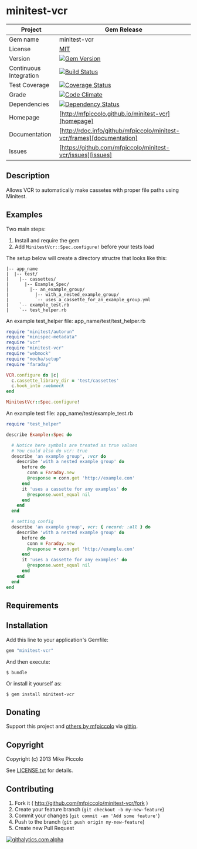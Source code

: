 minitest-vcr
============
| Project                 |  Gem Release      |
|------------------------ | ----------------- |
| Gem name                |  minitest-vcr      |
| License                 |  [MIT](LICENSE.txt)   |
| Version                 |  [![Gem Version](https://badge.fury.io/rb/minitest-vcr.png)](http://badge.fury.io/rb/minitest-vcr) |
| Continuous Integration  |  [![Build Status](https://travis-ci.org/mfpiccolo/minitest-vcr.png?branch=master)](https://travis-ci.org/mfpiccolo/minitest-vcr)
| Test Coverage           |  [![Coverage Status](https://coveralls.io/repos/mfpiccolo/minitest-vcr/badge.png?branch=master)](https://coveralls.io/r/mfpiccolo/minitest-vcr?branch=coveralls)
| Grade                   |  [![Code Climate](https://codeclimate.com/github/mfpiccolo/minitest-vcr.png)](https://codeclimate.com/github/mfpiccolo/minitest-vcr)
| Dependencies            |  [![Dependency Status](https://gemnasium.com/mfpiccolo/minitest-vcr.png)](https://gemnasium.com/mfpiccolo/minitest-vcr)
| Homepage                |  [http://mfpiccolo.github.io/minitest-vcr][homepage] |
| Documentation           |  [http://rdoc.info/github/mfpiccolo/minitest-vcr/frames][documentation] |
| Issues                  |  [https://github.com/mfpiccolo/minitest-vcr/issues][issues] |

## Description

Allows VCR to automatically make cassetes with proper file paths using Minitest.

## Examples

Two main steps:

1.  Install and require the gem
2.  Add `MinitestVcr::Spec.configure!` before your tests load

The setup below will create a directory structre that looks like this:

    |-- app_name
    |  |-- test/
    |    |-- cassettes/
    |      |-- Example_Spec/
    |        |-- an_example_group/
    |          |-- with_a_nested_example_group/
    |          `-- uses_a_cassette_for_an_example_group.yml
    |    `-- example_test.rb
    |    `-- test_helper.rb

An example test_helper file: app_name/test/test_helper.rb

```ruby
require "minitest/autorun"
require "minispec-metadata"
require "vcr"
require "minitest-vcr"
require "webmock"
require "mocha/setup"
require "faraday"

VCR.configure do |c|
  c.cassette_library_dir = 'test/cassettes'
  c.hook_into :webmock
end

MinitestVcr::Spec.configure!
```

An example test file: app_name/test/example_test.rb

```ruby
require "test_helper"

describe Example::Spec do

  # Notice here symbols are treated as true values
  # You could also do vcr: true
  describe 'an example group', :vcr do
    describe 'with a nested example group' do
      before do
        conn = Faraday.new
        @response = conn.get 'http://example.com'
      end
      it 'uses a cassette for any examples' do
        @response.wont_equal nil
      end
    end
  end

  # setting config
  describe 'an example group', vcr: { record: :all } do
    describe 'with a nested example group' do
      before do
        conn = Faraday.new
        @response = conn.get 'http://example.com'
      end
      it 'uses a cassette for any examples' do
        @response.wont_equal nil
      end
    end
  end
end
```

## Requirements


## Installation

Add this line to your application's Gemfile:

```ruby
gem "minitest-vcr"
```

And then execute:

    $ bundle

Or install it yourself as:

    $ gem install minitest-vcr

## Donating
Support this project and [others by mfpiccolo][gittip-mfpiccolo] via [gittip][gittip-mfpiccolo].

[gittip-mfpiccolo]: https://www.gittip.com/mfpiccolo/

## Copyright

Copyright (c) 2013 Mike Piccolo

See [LICENSE.txt](LICENSE.txt) for details.

## Contributing

1. Fork it ( http://github.com/mfpiccolo/minitest-vcr/fork )
2. Create your feature branch (`git checkout -b my-new-feature`)
3. Commit your changes (`git commit -am 'Add some feature'`)
4. Push to the branch (`git push origin my-new-feature`)
5. Create new Pull Request

[![githalytics.com alpha](https://cruel-carlota.pagodabox.com/e1a155a07163d56ca0c4f246c7aa8766 "githalytics.com")](http://githalytics.com/mfpiccolo/minitest-vcr)

[license]: https://github.com/mfpiccolo/minitest-vcr/MIT-LICENSE
[homepage]: http://mfpiccolo.github.io/minitest-vcr
[documentation]: http://rdoc.info/github/mfpiccolo/minitest-vcr/frames
[issues]: https://github.com/mfpiccolo/minitest-vcr/issues

